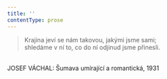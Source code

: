 ```yaml
---
title: ''
contentType: prose
---
```


<section>

> Krajina jeví se nám takovou, jakými jsme sami;  
> shledáme v ní to, co do ní odjinud jsme přinesli.

   
JOSEF VÁCHAL: Šumava umírající a romantická, 1931

</section>
